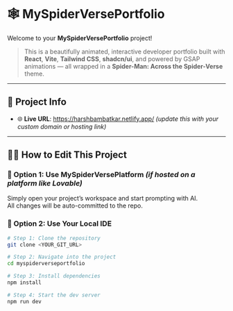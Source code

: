 # 🕸️ MySpiderVersePortfolio

Welcome to your **MySpiderVersePortfolio** project!

> This is a beautifully animated, interactive developer portfolio built with **React**, **Vite**, **Tailwind CSS**, **shadcn/ui**, and powered by GSAP animations — all wrapped in a **Spider-Man: Across the Spider-Verse** theme.

---

## 🚀 Project Info

- 🌐 **Live URL**: https://harshbambatkar.netlify.app/ *(update this with your custom domain or hosting link)*

---

## 🧑‍💻 How to Edit This Project

### 🔹 Option 1: Use MySpiderVersePlatform *(if hosted on a platform like Lovable)*

Simply open your project’s workspace and start prompting with AI.  
All changes will be auto-committed to the repo.

### 🔹 Option 2: Use Your Local IDE

```bash
# Step 1: Clone the repository
git clone <YOUR_GIT_URL>

# Step 2: Navigate into the project
cd myspiderverseportfolio

# Step 3: Install dependencies
npm install

# Step 4: Start the dev server
npm run dev
